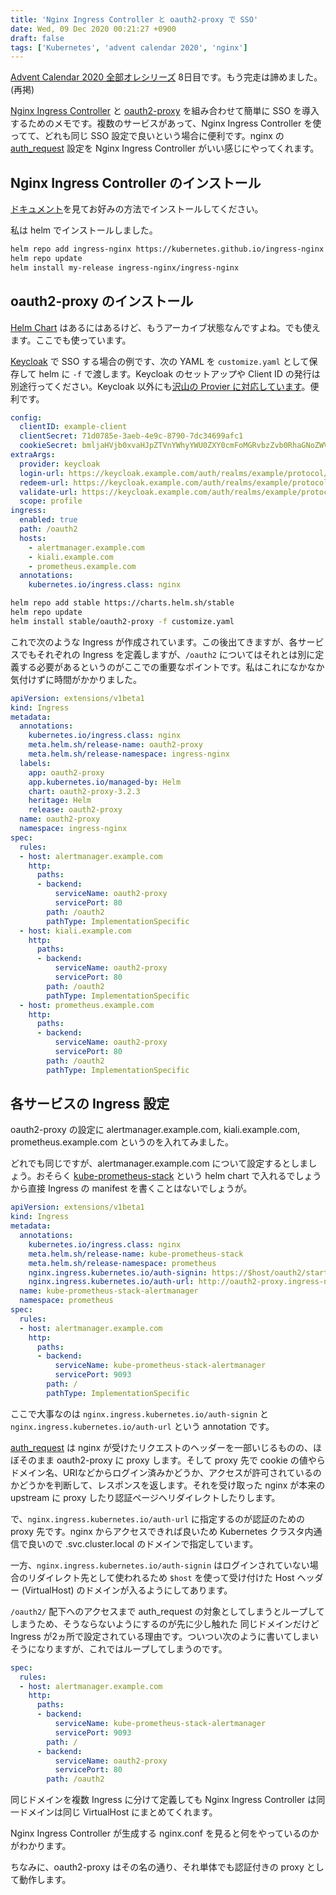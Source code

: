 ```yaml
---
title: 'Nginx Ingress Controller と oauth2-proxy で SSO'
date: Wed, 09 Dec 2020 00:21:27 +0900
draft: false
tags: ['Kubernetes', 'advent calendar 2020', 'nginx']
---
```


[Advent Calendar 2020 全部オレシリーズ](https://qiita.com/advent-calendar/2020/yteraoka) 8日目です。もう完走は諦めました。(再掲)

[Nginx Ingress Controller](https://kubernetes.github.io/ingress-nginx/) と [oauth2-proxy](https://github.com/oauth2-proxy/oauth2-proxy) を組み合わせて簡単に SSO を導入するためのメモです。複数のサービスがあって、Nginx Ingress Controller を使ってて、どれも同じ SSO 設定で良いという場合に便利です。nginx の [auth\_request](http://nginx.org/en/docs/http/ngx_http_auth_request_module.html) 設定を Nginx Ingress Controller がいい感じにやってくれます。

Nginx Ingress Controller のインストール
--------------------------------

[ドキュメント](https://kubernetes.github.io/ingress-nginx/deploy/)を見てお好みの方法でインストールしてください。

私は helm でインストールしました。

```bash
helm repo add ingress-nginx https://kubernetes.github.io/ingress-nginx
helm repo update
helm install my-release ingress-nginx/ingress-nginx

```

oauth2-proxy のインストール
--------------------

[Helm Chart](https://github.com/helm/charts/tree/master/stable/oauth2-proxy) はあるにはあるけど、もうアーカイブ状態なんですよね。でも使えます。ここでも使っています。

[Keycloak](https://www.keycloak.org/) で SSO する場合の例です、次の YAML を `customize.yaml` として保存して helm に `-f` で渡します。Keycloak のセットアップや Client ID の発行は別途行ってください。Keycloak 以外にも[沢山の Provier に対応しています](https://oauth2-proxy.github.io/oauth2-proxy/docs/configuration/oauth_provider)。便利です。

```yaml
config:
  clientID: example-client
  clientSecret: 71d0785e-3aeb-4e9c-8790-7dc34699afc1
  cookieSecret: bmljaHVjb0xvaHJpZTVnYWhyYWU0ZXY0cmFoMGRvbzZvb0RhaGNoZWVzYXJlNGFT
extraArgs:
  provider: keycloak
  login-url: https://keycloak.example.com/auth/realms/example/protocol/openid-connect/auth
  redeem-url: https://keycloak.example.com/auth/realms/example/protocol/openid-connect/token
  validate-url: https://keycloak.example.com/auth/realms/example/protocol/openid-connect/userinfo
  scope: profile
ingress:
  enabled: true
  path: /oauth2
  hosts:
    - alertmanager.example.com
    - kiali.example.com
    - prometheus.example.com
  annotations:
    kubernetes.io/ingress.class: nginx
```

```bash
helm repo add stable https://charts.helm.sh/stable
helm repo update
helm install stable/oauth2-proxy -f customize.yaml
```

これで次のような Ingress が作成されています。この後出てきますが、各サービスでもそれぞれの Ingress を定義しますが、`/oauth2` についてはそれとは別に定義する必要があるというのがここでの重要なポイントです。私はこれになかなか気付けずに時間がかかりました。

```yaml
apiVersion: extensions/v1beta1
kind: Ingress
metadata:
  annotations:
    kubernetes.io/ingress.class: nginx
    meta.helm.sh/release-name: oauth2-proxy
    meta.helm.sh/release-namespace: ingress-nginx
  labels:
    app: oauth2-proxy
    app.kubernetes.io/managed-by: Helm
    chart: oauth2-proxy-3.2.3
    heritage: Helm
    release: oauth2-proxy
  name: oauth2-proxy
  namespace: ingress-nginx
spec:
  rules:
  - host: alertmanager.example.com
    http:
      paths:
      - backend:
          serviceName: oauth2-proxy
          servicePort: 80
        path: /oauth2
        pathType: ImplementationSpecific
  - host: kiali.example.com
    http:
      paths:
      - backend:
          serviceName: oauth2-proxy
          servicePort: 80
        path: /oauth2
        pathType: ImplementationSpecific
  - host: prometheus.example.com
    http:
      paths:
      - backend:
          serviceName: oauth2-proxy
          servicePort: 80
        path: /oauth2
        pathType: ImplementationSpecific
```

各サービスの Ingress 設定
-----------------

oauth2-proxy の設定に alertmanager.example.com, kiali.example.com, prometheus.example.com というのを入れてみました。

どれでも同じですが、alertmanager.example.com について設定するとしましょう。おそらく [kube-prometheus-stack](https://github.com/prometheus-community/helm-charts/tree/main/charts/kube-prometheus-stack) という helm chart で入れるでしょうから直接 Ingress の manifest を書くことはないでしょうが。

```yaml
apiVersion: extensions/v1beta1
kind: Ingress
metadata:
  annotations:
    kubernetes.io/ingress.class: nginx
    meta.helm.sh/release-name: kube-prometheus-stack
    meta.helm.sh/release-namespace: prometheus
    nginx.ingress.kubernetes.io/auth-signin: https://$host/oauth2/start?rd=$escaped\_request\_uri
    nginx.ingress.kubernetes.io/auth-url: http://oauth2-proxy.ingress-nginx.svc.cluster.local/oauth2/auth
  name: kube-prometheus-stack-alertmanager
  namespace: prometheus
spec:
  rules:
  - host: alertmanager.example.com
    http:
      paths:
      - backend:
          serviceName: kube-prometheus-stack-alertmanager
          servicePort: 9093
        path: /
        pathType: ImplementationSpecific

```

ここで大事なのは `nginx.ingress.kubernetes.io/auth-signin` と `nginx.ingress.kubernetes.io/auth-url` という annotation です。

[auth\_request](http://nginx.org/en/docs/http/ngx_http_auth_request_module.html) は nginx が受けたリクエストのヘッダーを一部いじるものの、ほぼそのまま oauth2-proxy に proxy します。そして proxy 先で cookie の値やらドメイン名、URIなどからログイン済みかどうか、アクセスが許可されているのかどうかを判断して、レスポンスを返します。それを受け取った nginx が本来の upstream に proxy したり認証ページへリダイレクトしたりします。

で、`nginx.ingress.kubernetes.io/auth-url` に指定するのが認証のための proxy 先です。nginx からアクセスできれば良いため Kubernetes クラスタ内通信で良いので .svc.cluster.local のドメインで指定しています。

一方、`nginx.ingress.kubernetes.io/auth-signin` はログインされていない場合のリダイレクト先として使われるため `$host` を使って受け付けた Host ヘッダー (VirtualHost) のドメインが入るようにしてあります。

`/oauth2/` 配下へのアクセスまで auth\_request の対象としてしまうとループしてしまうため、そうならないようにするのが先に少し触れた 同じドメインだけど Ingress が2ヵ所で設定されている理由です。ついつい次のように書いてしまいそうになりますが、これではループしてしまうのです。

```yaml
spec:
  rules:
  - host: alertmanager.example.com
    http:
      paths:
      - backend:
          serviceName: kube-prometheus-stack-alertmanager
          servicePort: 9093
        path: /
      - backend:
          serviceName: oauth2-proxy
          servicePort: 80
        path: /oauth2
```

同じドメインを複数 Ingress に分けて定義しても Nginx Ingress Controller は同一ドメインは同じ VirtualHost にまとめてくれます。

Nginx Ingress Controller が生成する nginx.conf を見ると何をやっているのかがわかります。

ちなみに、oauth2-proxy はその名の通り、それ単体でも認証付きの proxy として動作します。
